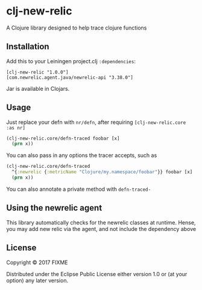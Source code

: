 # clj-new-relic

A Clojure library designed to help trace clojure functions

## Installation

Add this to your Leiningen project.clj `:dependencies`:

    [clj-new-relic "1.0.0"]
    [com.newrelic.agent.java/newrelic-api "3.38.0"]

Jar is available in Clojars.

## Usage

Just replace your defn with `nr/defn`, after requiring `[clj-new-relic.core :as nr]`

```clojure
(clj-new-relic.core/defn-traced foobar [x]
  (prn x))
```

You can also pass in any options the tracer accepts, such as

```clojure
(clj-new-relic.core/defn-traced
  ^{:newrelic {:metricName "Clojure/my.namespace/foobar"}} foobar [x]
  (prn x))
```

You can also annotate a private method with `defn-traced-`

## Using the newrelic agent

This library automatically checks for the newrelic classes at runtime. Hense, you may add new relic via the agent, and not include the dependency above

## License

Copyright © 2017 FIXME

Distributed under the Eclipse Public License either version 1.0 or (at
your option) any later version.
